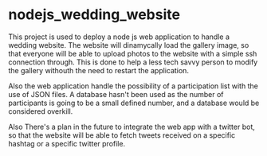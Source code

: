 # nodejs_wedding_website

This project is used to deploy a node js web application to handle a wedding website.
The website will dinamycally load the gallery image, so that everyone will be able to upload photos to the website with a simple ssh connection through.
This is done to help a less tech savvy person to modify the gallery withouth the need to restart the application.

Also the web application handle the possibility of a participation list with the use of JSON files.
A database hasn't been used as the number of participants is going to be a small defined number, and a database would be considered overkill.

Also There's a plan in the future to integrate the web app with a twitter bot, so that the website will be able to fetch tweets received on a specific hashtag or a specific twitter profile.
